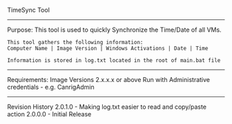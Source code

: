 TimeSync Tool

---------------------------------------------------------------------

Purpose:
	This tool is used to quickly Synchronize the Time/Date of all VMs.

	This tool gathers the following information:
	Computer Name | Image Version | Windows Activations | Date | Time
	
	Information is stored in log.txt located in the root of main.bat file
	
---------------------------------------------------------------------

Requirements:
	Image Versions 2.x.x.x or above
	Run with Administrative credentials - e.g. CanrigAdmin
	
---------------------------------------------------------------------
Revision History
2.0.1.0 - Making log.txt easier to read and copy/paste action
2.0.0.0 - Initial Release	
